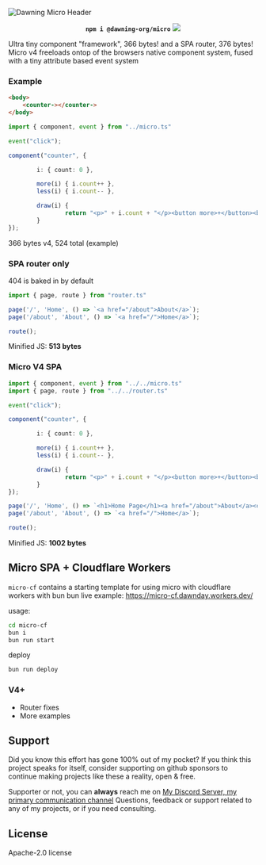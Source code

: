 ![Dawning Micro Header](https://github.com/user-attachments/assets/f5ce7fef-b1d5-4e97-82e6-5791ae55d663)
<div align=center>

  **```npm i @dawning-org/micro```**
  <a href="https://www.npmjs.com/package/@dawning-org/micro"><img src="https://img.shields.io/npm/v/@dawning-org/micro"/></a>

</div>
Ultra tiny component "framework", 366 bytes! and a SPA router, 376 bytes!
Micro v4 freeloads ontop of the browsers native component system, fused with a tiny attribute based event system

### Example

```html
<body>
	<counter-></counter->
</body>
```

```ts
import { component, event } from "../micro.ts"

event("click");

component("counter", {

        i: { count: 0 },

        more(i) { i.count++ },
        less(i) { i.count-- },

        draw(i) {
                return "<p>" + i.count + "</p><button more>+</button><button less>-</button>";
        }
});
```
366 bytes v4, 524 total (example)

### SPA router only
404 is baked in by default
```ts
import { page, route } from "router.ts"

page('/', 'Home', () => `<a href="/about">About</a>`);
page('/about', 'About', () => `<a href="/">Home</a>`);

route();
```
Minified JS: **513 bytes**

### Micro V4 SPA
```ts
import { component, event } from "../../micro.ts"
import { page, route } from "../../router.ts"

event("click");

component("counter", {

        i: { count: 0 },

        more(i) { i.count++ },
        less(i) { i.count-- },

        draw(i) {
                return "<p>" + i.count + "</p><button more>+</button><button less>-</button>";
        }
});

page('/', 'Home', () => `<h1>Home Page</h1><a href="/about">About</a><counter-></counter->`);
page('/about', 'About', () => `<a href="/">Home</a>`);

route();
```
Minified JS: **1002 bytes**

## Micro SPA + Cloudflare Workers
`micro-cf` contains a starting template for using micro with cloudflare workers with bun bun
live example: https://micro-cf.dawnday.workers.dev/

usage:
```sh
cd micro-cf
bun i
bun run start
```

deploy
```sh
bun run deploy
```

### V4+
- Router fixes
- More examples

## Support
Did you know this effort has gone 100% out of my pocket?
If you think this project speaks for itself, consider supporting on github sponsors to continue making
projects like these a reality, open & free.

Supporter or not, you can **always** reach me on <a href="https://discord.gg/cxRvzUyzG8">My Discord Server, my primary communication channel</a>
Questions, feedback or support related to any of my projects, or if you need consulting.

## License
Apache-2.0 license

